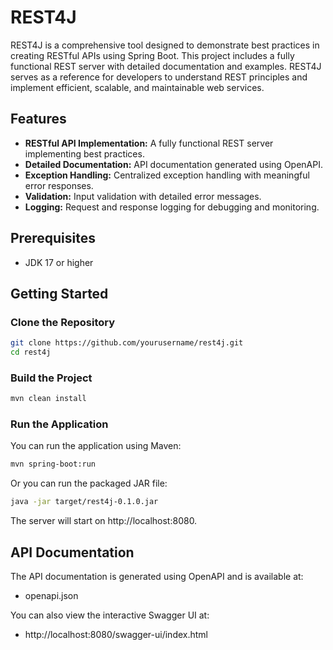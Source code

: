 # REST4J

REST4J is a comprehensive tool designed to demonstrate best practices in creating RESTful APIs using Spring Boot. This project includes a fully functional REST server with detailed documentation and examples. REST4J serves as a reference for developers to understand REST principles and implement efficient, scalable, and maintainable web services.

## Features

- **RESTful API Implementation:** A fully functional REST server implementing best practices.
- **Detailed Documentation:** API documentation generated using OpenAPI.
- **Exception Handling:** Centralized exception handling with meaningful error responses.
- **Validation:** Input validation with detailed error messages.
- **Logging:** Request and response logging for debugging and monitoring.

## Prerequisites

- JDK 17 or higher

## Getting Started

### Clone the Repository

```bash
git clone https://github.com/yourusername/rest4j.git
cd rest4j
```
### Build the Project

```bash
mvn clean install
```

###  Run the Application
You can run the application using Maven:

```bash
mvn spring-boot:run
```
Or you can run the packaged JAR file:

```bash
java -jar target/rest4j-0.1.0.jar
```

The server will start on http://localhost:8080.

## API Documentation
The API documentation is generated using OpenAPI and is available at:
- openapi.json

You can also view the interactive Swagger UI at:
- http://localhost:8080/swagger-ui/index.html